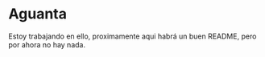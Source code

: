 # Aguanta
Estoy trabajando en ello, proximamente aqui habrá un buen README, pero por ahora no hay nada.
